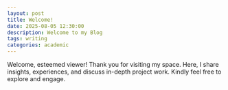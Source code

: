 ```yaml
---
layout: post
title: Welcome!
date: 2025-08-05 12:30:00
description: Welcome to my Blog
tags: writing
categories: academic
---
```

Welcome, esteemed viewer!
Thank you for visiting my space. Here, I share insights, experiences, and discuss in-depth project work. Kindly feel free to explore and engage. 
